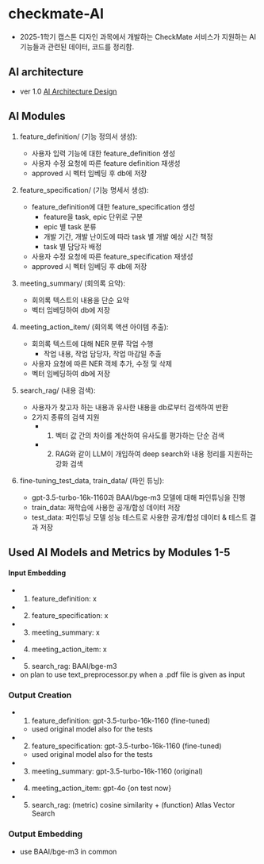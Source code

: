 # checkmate-AI
- 2025-1학기 캡스톤 디자인 과목에서 개발하는 CheckMate 서비스가 지원하는 AI 기능들과 관련된 데이터, 코드를 정리함.

## AI architecture
- ver 1.0
[AI Architecture Design](./AI%20아키텍쳐.png)

## AI Modules
1. feature_definition/ (기능 정의서 생성):
    - 사용자 입력 기능에 대한 feature_definition 생성
    - 사용자 수정 요청에 따른 feature definition 재생성
    - approved 시 벡터 임베딩 후 db에 저장

2. feature_specification/ (기능 명세서 생성):
    - feature_definition에 대한 feature_specification 생성
        - feature을 task, epic 단위로 구분
        - epic 별 task 분류
        - 개발 기간, 개발 난이도에 따라 task 별 개발 예상 시간 책정
        - task 별 담당자 배정
    - 사용자 수정 요청에 따른 feature_specification 재생성
    - approved 시 벡터 임베딩 후 db에 저장

3. meeting_summary/ (회의록 요약):
    - 회의록 텍스트의 내용을 단순 요약
    - 벡터 임베딩하여 db에 저장

4. meeting_action_item/ (회의록 액션 아이템 추출):
    - 회의록 텍스트에 대해 NER 분류 작업 수행
        - 작업 내용, 작업 담당자, 작업 마감일 추출
    - 사용자 요청에 따른 NER 객체 추가, 수정 및 삭제
    - 벡터 임베딩하여 db에 저장

5. search_rag/ (내용 검색):
    - 사용자가 찾고자 하는 내용과 유사한 내용을 db로부터 검색하여 반환
    - 2가지 종류의 검색 지원
        - 1) 벡터 값 간의 차이를 계산하여 유사도를 평가하는 단순 검색
        - 2) RAG와 같이 LLM이 개입하여 deep search와 내용 정리를 지원하는 강화 검색

6. fine-tuning_test_data, train_data/ (파인 튜닝):
    - gpt-3.5-turbo-16k-1160과 BAAI/bge-m3 모델에 대해 파인튜닝을 진행
    - train_data: 재학습에 사용한 공개/합성 데이터 저장
    - test_data: 파인튜닝 모델 성능 테스트로 사용한 공개/합성 데이터 & 테스트 결과 저장


## Used AI Models and Metrics by Modules 1-5
#### Input Embedding
- 1. feature_definition: x
- 2. feature_specification: x
- 3. meeting_summary: x
- 4. meeting_action_item: x
- 5. search_rag: BAAI/bge-m3
- on plan to use text_preprocessor.py when a .pdf file is given as input

### Output Creation
- 1. feature_definition: gpt-3.5-turbo-16k-1160 (fine-tuned)
    - used original model also for the tests
- 2. feature_specification: gpt-3.5-turbo-16k-1160 (fine-tuned)
    - used original model also for the tests
- 3. meeting_summary: gpt-3.5-turbo-16k-1160 (original)
- 4. meeting_action_item: gpt-4o {on test now}
- 5. search_rag: (metric) cosine similarity + (function) Atlas Vector Search

### Output Embedding
- use BAAI/bge-m3 in common